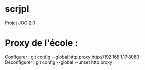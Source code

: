 scrjpl
======
Projet JOG 2.0


Proxy de l'école :
==================
Configurer : git config --global http.proxy http://192.168.1.17:8080
Déconfigurer : git config --global --unset http.proxy
